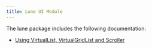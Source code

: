 ```yaml
---
title: Lune UI Module
---
```


The lune package includes the following documentation:

* [Using VirtualList, VirtualGridList and Scroller](./virtual-list-scroller.md)
